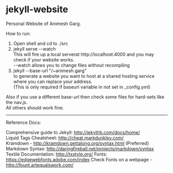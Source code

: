 jekyll-website
==============

Personal Website of Animesh Garg.   

How to run:  
1. Open shell and cd to ./src  
2. jekyll serve --watch  
This will fire up a local serverat http://localhost:4000 and you may check if your website works.  
--watch allows you to change files without recompiling  
3. jekyll --base-url "/~animesh.garg"  
to generate a website you want to host at a shared hosting service where you can replace your address.  
(This is only required if baseurl variable in not set in _config.yml)

Also if you use a different base-url then check some files for hard-sets like the nav.js.  
All others should work fine. 

---
Reference Docs:

Comprehensive guide to Jekyll: http://jekyllrb.com/docs/home/  
Liquid Tags Cheatsheet: http://cheat.markdunkley.com/  
Kramdown - http://kramdown.gettalong.org/syntax.html (Preferred)
Markdown Syntax: http://daringfireball.net/projects/markdown/syntax  
Textile Documentation: http://txstyle.org/
Fonts: https://edgewebfonts.adobe.com/index
Check Fonts on a webpage - http://fount.artequalswork.com/  
